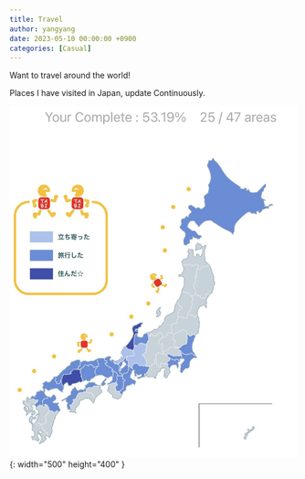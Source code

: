 ```yaml
---
title: Travel
author: yangyang
date: 2023-05-10 00:00:00 +0900
categories: [Casual]
---
```


Want to travel around the world!

Places I have visited in Japan, update Continuously.

![img-description](/images/other/japantrip.jpg){: width="500" height="400" }
